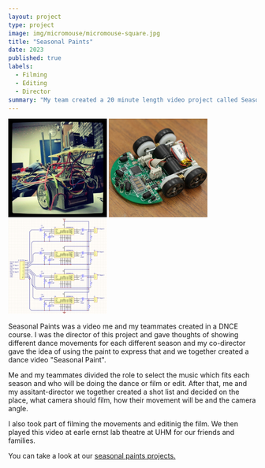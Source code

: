 ```yaml
---
layout: project
type: project
image: img/micromouse/micromouse-square.jpg
title: "Seasonal Paints"
date: 2023
published: true
labels:
  - Filming
  - Editing
  - Director
summary: "My team created a 20 minute length video project called Seasonal Paints."
---
```


<div class="text-center p-4">
  <img width="200px" src="../img/micromouse/micromouse-robot.png" class="img-thumbnail" >
  <img width="200px" src="../img/micromouse/micromouse-robot-2.jpg" class="img-thumbnail" >
  <img width="200px" src="../img/micromouse/micromouse-circuit.png" class="img-thumbnail" >
</div>

Seasonal Paints was a video me and my teammates created in a DNCE course.  I was the director of this project and gave thoughts of showing different dance movements for each different season and my co-director gave the idea of using the paint to express that and we together created a dance video "Seasonal Paint".

Me and my teammates divided the role to select the music which fits each season and who will be doing the dance or film or edit.  After that, me and my assitant-director we together created a shot list and decided on the place, what camera should film, how their movement will be and the camera angle. 

I also took part of filming the movements and editinig the film.  We then played this video at earle ernst lab theatre at UHM for our friends and families.



You can take a look at our [seasonal paints projects.](https://drive.google.com/file/d/1uj76c2gL3KON0T2YQG-46an2k__sgGin/view?usp=sharing)
